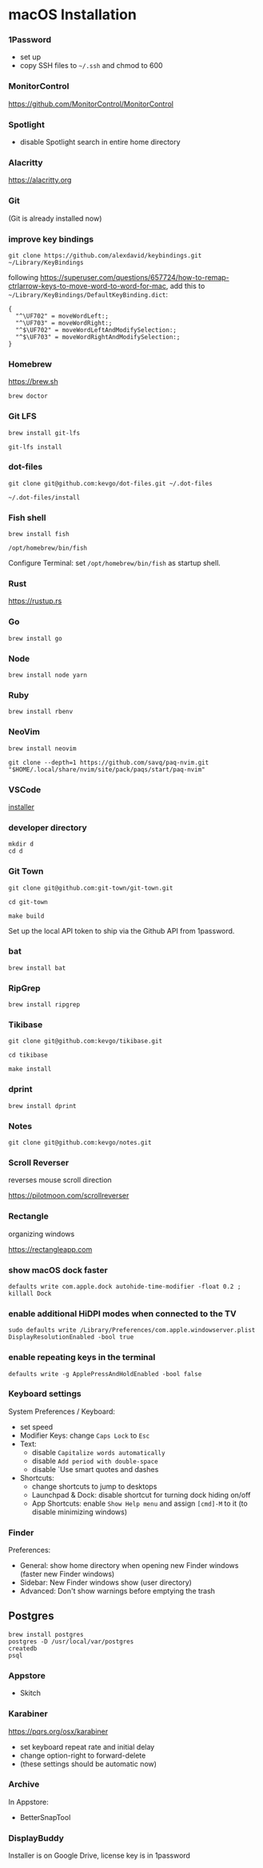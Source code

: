 # macOS Installation

### 1Password

- set up
- copy SSH files to `~/.ssh` and chmod to 600

### MonitorControl

https://github.com/MonitorControl/MonitorControl

### Spotlight

- disable Spotlight search in entire home directory

### Alacritty

https://alacritty.org

### Git

(Git is already installed now)

### improve key bindings

```
git clone https://github.com/alexdavid/keybindings.git ~/Library/KeyBindings
```

following
https://superuser.com/questions/657724/how-to-remap-ctrlarrow-keys-to-move-word-to-word-for-mac,
add this to `~/Library/KeyBindings/DefaultKeyBinding.dict`:

```dict
{
  "^\UF702" = moveWordLeft:;
  "^\UF703" = moveWordRight:;
  "^$\UF702" = moveWordLeftAndModifySelection:;
  "^$\UF703" = moveWordRightAndModifySelection:;
}
```

### Homebrew

https://brew.sh

```
brew doctor
```

### Git LFS

```
brew install git-lfs
```

```
git-lfs install
```

### dot-files

```
git clone git@github.com:kevgo/dot-files.git ~/.dot-files
```

```
~/.dot-files/install
```

### Fish shell

```
brew install fish
```

```
/opt/homebrew/bin/fish
```

Configure Terminal: set `/opt/homebrew/bin/fish` as startup shell.

### Rust

https://rustup.rs

### Go

```
brew install go
```

### Node

```
brew install node yarn
```

### Ruby

```
brew install rbenv
```

### NeoVim

```
brew install neovim
```

```
git clone --depth=1 https://github.com/savq/paq-nvim.git "$HOME/.local/share/nvim/site/pack/paqs/start/paq-nvim"
```

### VSCode

[installer](vscode.md)

### developer directory

```
mkdir d
cd d
```

### Git Town

```
git clone git@github.com:git-town/git-town.git
```

```
cd git-town
```

```
make build
```

Set up the local API token to ship via the Github API from 1password.

### bat

```
brew install bat
```

### RipGrep

```
brew install ripgrep
```

### Tikibase

```
git clone git@github.com:kevgo/tikibase.git
```

```
cd tikibase
```

```
make install
```

### dprint

```
brew install dprint
```

### Notes

```
git clone git@github.com:kevgo/notes.git
```

### Scroll Reverser

reverses mouse scroll direction

https://pilotmoon.com/scrollreverser

### Rectangle

organizing windows

https://rectangleapp.com

### show macOS dock faster

```
defaults write com.apple.dock autohide-time-modifier -float 0.2 ; killall Dock
```

### enable additional HiDPI modes when connected to the TV

```
sudo defaults write /Library/Preferences/com.apple.windowserver.plist DisplayResolutionEnabled -bool true
```

### enable repeating keys in the terminal

```
defaults write -g ApplePressAndHoldEnabled -bool false
```

### Keyboard settings

System Preferences / Keyboard:

- set speed
- Modifier Keys: change `Caps Lock` to `Esc`
- Text:
  - disable `Capitalize words automatically`
  - disable `Add period with double-space`
  - disable `Use smart quotes and dashes
- Shortcuts:
  - change shortcuts to jump to desktops
  - Launchpad & Dock: disable shortcut for turning dock hiding on/off
  - App Shortcuts: enable `Show Help menu` and assign `[cmd]-M` to it (to
    disable minimizing windows)

### Finder

Preferences:

- General: show home directory when opening new Finder windows (faster new
  Finder windows)
- Sidebar: New Finder windows show (user directory)
- Advanced: Don't show warnings before emptying the trash

## Postgres

```
brew install postgres
postgres -D /usr/local/var/postgres
createdb
psql
```

### Appstore

- Skitch

### Karabiner

https://pqrs.org/osx/karabiner

- set keyboard repeat rate and initial delay
- change option-right to forward-delete
- (these settings should be automatic now)

### Archive

In Appstore:

- BetterSnapTool

### DisplayBuddy

Installer is on Google Drive, license key is in 1password
